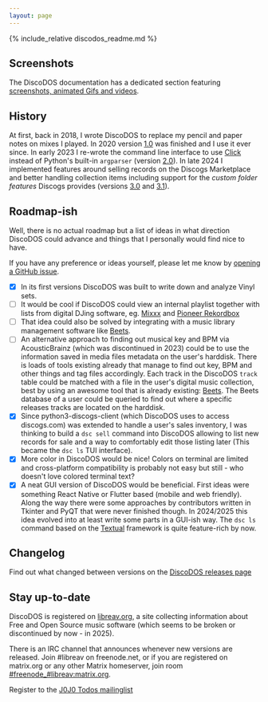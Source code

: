 ```yaml
---
layout: page
---
```


{% include_relative discodos_readme.md %}

## Screenshots

The DiscoDOS documentation has a dedicated section featuring [screenshots, animated Gifs and videos](https://discodos.readthedocs.io/en/latest/VIDEO_TUTORIALS.html).

## History

At first, back in 2018, I wrote DiscoDOS to replace my pencil and paper notes on mixes I played. In 2020 version [1.0](https://github.com/JOJ0/discodos/releases/tag/v1.0_rc2) was finished and I use it ever since. In early 2023 I re-wrote the command line interface to use [Click](https://click.palletsprojects.com/en/stable/why/) instead of Python's built-in `argparser` (version [2.0](https://github.com/JOJ0/discodos/releases/tag/v2.0)). In late 2024 I implemented features around selling records on the Discogs Marketplace and better handling collection items including support for the _custom folder features_ Discogs provides (versions [3.0](https://github.com/JOJ0/discodos/releases/tag/v3.0) and [3.1](https://github.com/JOJ0/discodos/releases/tag/v3.1)).

## Roadmap-ish

Well, there is no actual roadmap but a list of ideas in what direction DiscoDOS could advance and things that I personally would find nice to have.

If you have any preference or ideas yourself, please let me know by [opening a GitHub issue](https://github.com/JOJ0/discodos/issues/new).

- [x] In its first versions DiscoDOS was built to write down and analyze Vinyl sets.
- [ ] It would be cool if DiscoDOS could view an internal playlist together with lists from digital DJing software, eg. [Mixxx](https://mixxx.org) and [Pioneer Rekordbox](https://rekordbox.com)
- [ ] That idea could also be solved by integrating with a music library management software like [Beets](https://beets.io).
- [ ] An alternative approach to finding out musical key and BPM via AcousticBrainz (which was discontinued in 2023) could be to use the information saved in media files metadata on the user's harddisk. There is loads of tools existing already that manage to find out key, BPM and other things and tag files accordingly. Each track in the DiscoDOS `track` table could be matched with a file in the user's digital music collection, best by using an awesome tool that is already existing: [Beets](https://beets.io). The Beets database of a user could be queried to find out where a specific releases tracks are located on the harddisk.
- [x] Since python3-discogs-client (which DiscoDOS uses to access discogs.com) was extended to handle a user's sales inventory, I was thinking to build a `dsc sell` command into DiscoDOS allowing to list new records for sale and a way to comfortably edit those listing later (This became the `dsc ls` TUI interface).
- [x] More color in DiscoDOS would be nice! Colors on terminal are limited and
cross-platform compatibility is probably not easy but still - who doesn't
love colored terminal text?
- [x] A neat GUI version of DiscoDOS would be beneficial. First ideas were something React Native or Flutter based (mobile and web friendly). Along the way there were some approaches by contributors written in Tkinter and PyQT that were never finished though. In 2024/2025 this idea evolved into at least write some parts in a GUI-ish way. The `dsc ls` command based on the [Textual](https://textual.textualize.com) framework is quite feature-rich by now.

## Changelog

Find out what changed between versions on the [DiscoDOS releases page](https://github.com/JOJ0/discodos/releases)

## Stay up-to-date

DiscoDOS is registered on [libreav.org](https://libreav.org/software/discodos), a site collecting information about Free and Open Source music software (which seems to be broken or discontinued by now - in 2025).

There is an IRC channel that announces whenever new versions are released. Join #libreav on freenode.net, or if you are registered on matrix.org or any other Matrix homeserver, join room [#freenode_#libreav:matrix.org](https://matrix.to/#/#freenode_#libreav:matrix.org).

Register to the [J0J0 Todos mailinglist](https://blog.jojotodos.net/mailinglist/)
